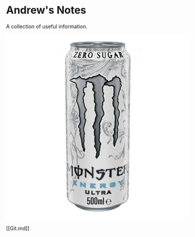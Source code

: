 # Andrew's Notes
A collection of useful information.

![white_monster.jpg](white_monster.jpg)

[[Git.md]]
